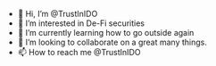- 👋 Hi, I’m @TrustInIDO
- 👀 I’m interested in De-Fi securities
- 🌱 I’m currently learning how to go outside again
- 💞️ I’m looking to collaborate on a great many things.
- 📫 How to reach me @TrustInIDO

<!---
TrustInIDO/TrustInIDO is a ✨ special ✨ repository because its `README.md` (this file) appears on your GitHub profile.
You can click the Preview link to take a look at your changes.
--->
